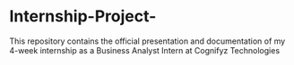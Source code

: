 # Internship-Project-
This repository contains the official presentation and documentation of my 4-week internship as a Business Analyst Intern at Cognifyz Technologies
